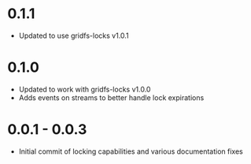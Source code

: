 0.1.1
==================

* Updated to use gridfs-locks v1.0.1

0.1.0
==================

* Updated to work with gridfs-locks v1.0.0
* Adds events on streams to better handle lock expirations

0.0.1 - 0.0.3
==================

* Initial commit of locking capabilities and various documentation fixes
